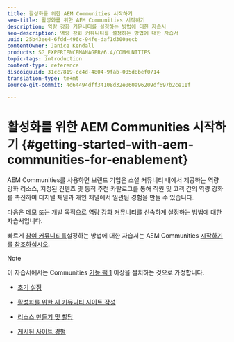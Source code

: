 ```yaml
---
title: 활성화를 위한 AEM Communities 시작하기
seo-title: 활성화를 위한 AEM Communities 시작하기
description: 역량 강화 커뮤니티를 설정하는 방법에 대한 자습서
seo-description: 역량 강화 커뮤니티를 설정하는 방법에 대한 자습서
uuid: 25b43ee4-6fdd-496c-94fe-daf1d300aecb
contentOwner: Janice Kendall
products: SG_EXPERIENCEMANAGER/6.4/COMMUNITIES
topic-tags: introduction
content-type: reference
discoiquuid: 31cc7819-cc4d-4804-9fab-005d8bef0714
translation-type: tm+mt
source-git-commit: 4d64494dff34108d32e060a96209df697b2ce11f

---
```



# 활성화를 위한 AEM Communities 시작하기 {#getting-started-with-aem-communities-for-enablement}

AEM Communities를 사용하면 브랜드 기업은 소셜 커뮤니티 내에서 제공하는 역량 강화 리소스, 지정된 컨텐츠 및 동적 추천 카탈로그를 통해 직원 및 고객 간의 역량 강화를 촉진하여 디지털 채널과 개인 채널에서 일관된 경험을 만들 수 있습니다.

다음은 데모 또는 개발 목적으로 [역량 강화 커뮤니티를](overview.md#enablement-community) 신속하게 설정하는 방법에 대한 자습서입니다.

빠르게 [참여 커뮤니티를](overview.md#engagement-community)설정하는 방법에 대한 자습서는 AEM Communities [시작하기를 참조하십시오](getting-started.md).

>[!NOTE]
>
>이 자습서에서는 Communities [기능 팩 1](deploy-communities.md#latestfeaturepack) 이상을 설치하는 것으로 가정합니다.

* [초기 설정](enablement-setup.md)

* [활성화를 위한 새 커뮤니티 사이트 작성](enablement-create-site.md)

* [리소스 만들기 및 할당](resource.md)

* [게시된 사이트 경험](enablement-published-site.md)

